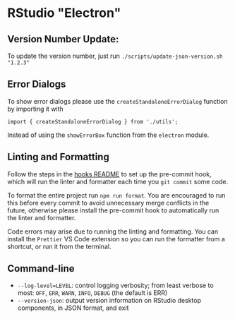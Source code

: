 # RStudio "Electron"

## Version Number Update:

To update the version number, just run `./scripts/update-json-version.sh "1.2.3"`

## Error Dialogs

To show error dialogs please use the `createStandaloneErrorDialog` function by importing it with

`import { createStandaloneErrorDialog } from './utils';`

Instead of using the `showErrorBox` function from the `electron` module.

## Linting and Formatting

Follow the steps in the [hooks README](/git_hooks/README.md) to set up the pre-commit hook, which will run the linter and formatter each time you `git commit` some code.

To format the entire project run `npm run format`. You are encouraged to run this before every commit to avoid unnecessary merge conflicts in the future, otherwise please install the pre-commit hook to automatically run the linter and formatter.

Code errors may arise due to running the linting and formatting. You can install the `Prettier` VS Code extension so you can run the formatter from a shortcut, or run it from the terminal.

## Command-line

- `--log-level=LEVEL`: control logging verbosity; from least verbose to
  most: `OFF`, `ERR`, `WARN`, `INFO`, `DEBUG` (the default is ERR)
- `--version-json`: output version information on RStudio desktop components, in JSON format, and exit
